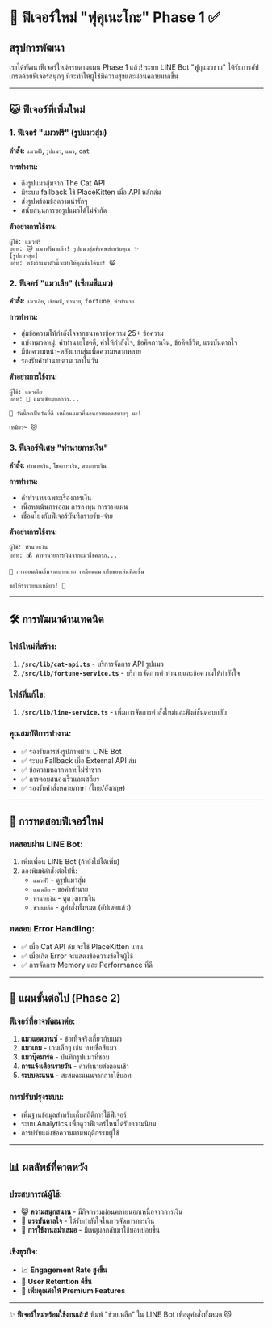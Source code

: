 # 🎪 ฟีเจอร์ใหม่ "ฟุคุเนะโกะ" Phase 1 ✅

## สรุปการพัฒนา
เราได้พัฒนาฟีเจอร์ใหม่ครบตามแผน Phase 1 แล้ว! ระบบ LINE Bot "ฟูกุแมวขาว" ได้รับการอัปเกรดด้วยฟีเจอร์สนุกๆ ที่จะทำให้ผู้ใช้มีความสุขและผ่อนคลายมากขึ้น

---

## 🐱 ฟีเจอร์ที่เพิ่มใหม่

### 1. ฟีเจอร์ "แมวฟรี" (รูปแมวสุ่ม) 
**คำสั่ง:** `แมวฟรี`, `รูปแมว`, `แมว`, `cat`

**การทำงาน:**
- ดึงรูปแมวสุ่มจาก The Cat API
- มีระบบ fallback ใช้ PlaceKitten เมื่อ API หลักล่ม
- ส่งรูปพร้อมข้อความน่ารักๆ
- สนับสนุนการขอรูปแมวได้ไม่จำกัด

**ตัวอย่างการใช้งาน:**
```
ผู้ใช้: แมวฟรี
บอท: 🐱 แมวฟรีมาแล้ว! รูปแมวสุ่มพิเศษสำหรับคุณ ✨
[รูปแมวสุ่ม]
บอท: หวังว่าแมวตัวนี้จะทำให้คุณยิ้มได้นะ! 😸
```

### 2. ฟีเจอร์ "แมวเลีย" (เซียมซีแมว)
**คำสั่ง:** `แมวเลีย`, `เซียมซี`, `ทำนาย`, `fortune`, `คำทำนาย`

**การทำงาน:**
- สุ่มข้อความให้กำลังใจจากธนาคารข้อความ 25+ ข้อความ
- แบ่งหมวดหมู่: คำทำนายโชคดี, คำให้กำลังใจ, ข้อคิดการเงิน, ข้อคิดชีวิต, แรงบันดาลใจ
- มีข้อความหน้า-หลังแบบสุ่มเพื่อความหลากหลาย
- รองรับคำทำนายตามเวลาในวัน

**ตัวอย่างการใช้งาน:**
```
ผู้ใช้: แมวเลีย
บอท: 🔮 แมวเซียมบอกว่า...

🌟 วันนี้จะเป็นวันที่ดี เหมือนแมวที่นอนอาบแดดสบายๆ นะ!

เหมียว~ 🐱
```

### 3. ฟีเจอร์พิเศษ "ทำนายการเงิน"
**คำสั่ง:** `ทำนายเงิน`, `โชคการเงิน`, `ดวงการเงิน`

**การทำงาน:**
- คำทำนายเฉพาะเรื่องการเงิน
- เนื้อหาเน้นการออม การลงทุน การวางแผน
- เชื่อมโยงกับฟีเจอร์บันทึกรายรับ-จ่าย

**ตัวอย่างการใช้งาน:**
```
ผู้ใช้: ทำนายเงิน
บอท: 💰 คำทำนายการเงินจากแมวโชคลาภ...

💝 การออมเงินเริ่มจากบาทแรก เหมือนแมวเก็บของเล่นทีละชิ้น

ขอให้ร่ำรวยนะเหมียว! 💎
```

---

## 🛠️ การพัฒนาด้านเทคนิค

### ไฟล์ใหม่ที่สร้าง:
1. **`/src/lib/cat-api.ts`** - บริการจัดการ API รูปแมว
2. **`/src/lib/fortune-service.ts`** - บริการจัดการคำทำนายและข้อความให้กำลังใจ

### ไฟล์ที่แก้ไข:
1. **`/src/lib/line-service.ts`** - เพิ่มการจัดการคำสั่งใหม่และฟังก์ชันตอบกลับ

### คุณสมบัติการทำงาน:
- ✅ รองรับการส่งรูปภาพผ่าน LINE Bot
- ✅ ระบบ Fallback เมื่อ External API ล่ม  
- ✅ ข้อความหลากหลายไม่ซ้ำซาก
- ✅ การตอบสนองเร็วและเสถียร
- ✅ รองรับคำสั่งหลายภาษา (ไทย/อังกฤษ)

---

## 🎯 การทดสอบฟีเจอร์ใหม่

### ทดสอบผ่าน LINE Bot:
1. เพิ่มเพื่อน LINE Bot (ถ้ายังไม่ได้เพิ่ม)
2. ลองพิมพ์คำสั่งต่อไปนี้:
   - `แมวฟรี` - ดูรูปแมวสุ่ม
   - `แมวเลีย` - ขอคำทำนาย
   - `ทำนายเงิน` - ดูดวงการเงิน
   - `ช่วยเหลือ` - ดูคำสั่งทั้งหมด (อัปเดตแล้ว)

### ทดสอบ Error Handling:
- ✅ เมื่อ Cat API ล่ม จะใช้ PlaceKitten แทน
- ✅ เมื่อเกิด Error จะแสดงข้อความข้อใจผู้ใช้
- ✅ การจัดการ Memory และ Performance ที่ดี

---

## 🚀 แผนขั้นต่อไป (Phase 2)

### ฟีเจอร์ที่อาจพัฒนาต่อ:
1. **แมวแอดวานซ์** - ข้อเท็จจริงเกี่ยวกับแมว
2. **แมวเกม** - เกมเล็กๆ เช่น ทายชื่อสีแมว
3. **แมวบุ๊คมาร์ค** - บันทึกรูปแมวที่ชอบ
4. **การแจ้งเตือนรายวัน** - คำทำนายส่งตอนเช้า
5. **ระบบคะแนน** - สะสมคะแนนจากการใช้บอท

### การปรับปรุงระบบ:
- เพิ่มฐานข้อมูลสำหรับเก็บสถิติการใช้ฟีเจอร์
- ระบบ Analytics เพื่อดูว่าฟีเจอร์ไหนได้รับความนิยม
- การปรับแต่งข้อความตามพฤติกรรมผู้ใช้

---

## 📊 ผลลัพธ์ที่คาดหวัง

### ประสบการณ์ผู้ใช้:
- 😸 **ความสนุกสนาน** - มีกิจกรรมผ่อนคลายนอกเหนือจากการเงิน
- 💪 **แรงบันดาลใจ** - ได้รับกำลังใจในการจัดการการเงิน
- 🎯 **การใช้งานสม่ำเสมอ** - มีเหตุผลกลับมาใช้บอทบ่อยขึ้น

### เชิงธุรกิจ:
- 📈 **Engagement Rate สูงขึ้น**
- 🔄 **User Retention ดีขึ้น** 
- 💎 **เพิ่มคุณค่าให้ Premium Features**

---

✨ **ฟีเจอร์ใหม่พร้อมใช้งานแล้ว!** พิมพ์ "ช่วยเหลือ" ใน LINE Bot เพื่อดูคำสั่งทั้งหมด 🐱
